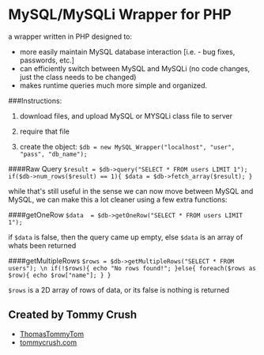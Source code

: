 # MySQL/MySQLi Wrapper for PHP
a wrapper written in PHP designed to:

* more easily maintain MySQL database interaction [i.e. - bug fixes, passwords, etc.]
* can efficiently switch between MySQL and MySQLi (no code changes, just the class needs to be changed)
* makes runtime queries much more simple and organized.

###Instructions:
1) download files, and upload MySQL or MYSQLi class file to server
 
2) require that file

3) create the object: `$db = new MySQL_Wrapper("localhost", "user", "pass", "db_name");`


####Raw Query
`$result = $db->query("SELECT * FROM users LIMIT 1");
if($db->num_rows($result) == 1){
    $data = $db->fetch_array($result);
}`

while that's still useful in the sense we can now move between MySQL and MySQL, we can make this a lot cleaner using a few extra functions:

####getOneRow
`$data  = $db->getOneRow("SELECT * FROM users LIMIT 1");`

if `$data` is false, then the query came up empty, else `$data` is an array of whats been returned

####getMultipleRows
`$rows = $db->getMultipleRows("SELECT * FROM users"); \n
if(!$rows){
echo "No rows found!";
}else{
foreach($rows as $row){
echo $row["name"];
}
}`

`$rows` is a 2D array of rows of data, or its false is nothing is returned

Created by Tommy Crush
-
* [ThomasTommyTom](http://twitter.com/ThomasTommyTom)
* [tommycrush.com](http://tommycrush.com)